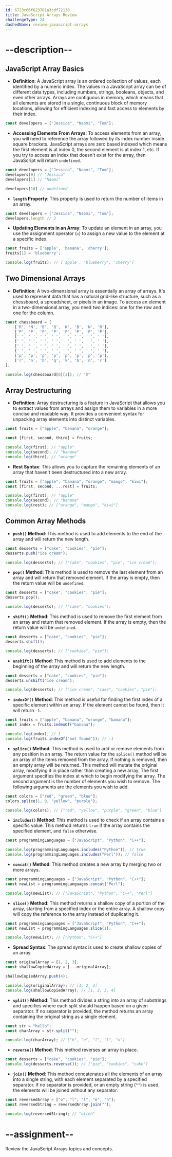 ```yaml
---
id: 6723c66f623701a3cdf72130
title: JavaScript Arrays Review
challengeType: 24
dashedName: review-javascript-arrays
---
```


# --description--

## JavaScript Array Basics

- **Definition**: A JavaScript array is an ordered collection of values, each identified by a numeric index. The values in a JavaScript array can be of different data types, including numbers, strings, booleans, objects, and even other arrays. Arrays are contiguous in memory, which means that all elements are stored in a single, continuous block of memory locations, allowing for efficient indexing and fast access to elements by their index.

```js
const developers = ["Jessica", "Naomi", "Tom"];
```

- **Accessing Elements From Arrays**: To access elements from an array, you will need to reference the array followed by its index number inside square brackets. JavaScript arrays are zero based indexed which means the first element is at index 0, the second element is at index 1, etc. If you try to access an index that doesn't exist for the array, then JavaScript will return `undefined`.

```js
const developers = ["Jessica", "Naomi", "Tom"];
developers[0] // "Jessica"
developers[1] // "Naomi"

developers[10] // undefined
```

- **`length` Property**: This property is used to return the number of items in an array.

```js
const developers = ["Jessica", "Naomi", "Tom"];
developers.length // 3
```

- **Updating Elements in an Array**: To update an element in an array, you use the assignment operator (`=`) to assign a new value to the element at a specific index.

```js
const fruits = ['apple', 'banana', 'cherry'];
fruits[1] = 'blueberry';

console.log(fruits); // ['apple', 'blueberry', 'cherry']
```

## Two Dimensional Arrays  

- **Definition**: A two-dimensional array is essentially an array of arrays. It's used to represent data that has a natural grid-like structure, such as a chessboard, a spreadsheet, or pixels in an image. To access an element in a two-dimensional array, you need two indices: one for the row and one for the column. 

```js
const chessboard = [
    ['R', 'N', 'B', 'Q', 'K', 'B', 'N', 'R'],
    ['P', 'P', 'P', 'P', 'P', 'P', 'P', 'P'],
    [' ', ' ', ' ', ' ', ' ', ' ', ' ', ' '],
    [' ', ' ', ' ', ' ', ' ', ' ', ' ', ' '],
    [' ', ' ', ' ', ' ', ' ', ' ', ' ', ' '],
    [' ', ' ', ' ', ' ', ' ', ' ', ' ', ' '],
    ['p', 'p', 'p', 'p', 'p', 'p', 'p', 'p'],
    ['r', 'n', 'b', 'q', 'k', 'b', 'n', 'r']
];

console.log(chessboard[0][3]); // "Q"
```

## Array Destructuring  

- **Definition**: Array destructuring is a feature in JavaScript that allows you to extract values from arrays and assign them to variables in a more concise and readable way. It provides a convenient syntax for unpacking array elements into distinct variables. 

```js
const fruits = ["apple", "banana", "orange"];

const [first, second, third] = fruits;

console.log(first); // "apple"
console.log(second); // "banana"
console.log(third); // "orange"
```

- **Rest Syntax**: This allows you to capture the remaining elements of an array that haven't been destructured into a new array. 

```js
const fruits = ["apple", "banana", "orange", "mango", "kiwi"];
const [first, second, ...rest] = fruits;

console.log(first); // "apple"
console.log(second); // "banana"
console.log(rest); // ["orange", "mango", "kiwi"]
```

## Common Array Methods 

- **`push()` Method**: This method is used to add elements to the end of the array and will return the new length.

```js
const desserts = ["cake", "cookies", "pie"];
desserts.push("ice cream");

console.log(desserts); // ["cake", "cookies", "pie", "ice cream"];
```

- **`pop()` Method**: This method is used to remove the last element from an array and will return that removed element. If the array is empty, then the return value will be `undefined`.

```js
const desserts = ["cake", "cookies", "pie"];
desserts.pop();

console.log(desserts); // ["cake", "cookies"];
```

- **`shift()` Method**: This method is used to remove the first element from an array and return that removed element. If the array is empty, then the return value will be `undefined`.

```js
const desserts = ["cake", "cookies", "pie"];
desserts.shift();

console.log(desserts); // ["cookies", "pie"];
```

- **`unshift()` Method**: This method is used to add elements to the beginning of the array and will return the new length.

```js
const desserts = ["cake", "cookies", "pie"];
desserts.unshift("ice cream");

console.log(desserts); // ["ice cream", "cake", "cookies", "pie"];
```

- **`indexOf()` Method**: This method is useful for finding the first index of a specific element within an array. If the element cannot be found, then it will return `-1`.

```js
const fruits = ["apple", "banana", "orange", "banana"];
const index = fruits.indexOf("banana");

console.log(index); // 1
console.log(fruits.indexOf("not found")); // -1
```

- **`splice()` Method**: This method is used to add or remove elements from any position in an array. The return value for the `splice()` method will be an array of the items removed from the array. If nothing is removed, then an empty array will be returned. This method will mutate the original array, modifying it in place rather than creating a new array. The first argument specifies the index at which to begin modifying the array. The second argument is the number of elements you wish to remove. The following arguments are the elements you wish to add.

```js
const colors = ["red", "green", "blue"];
colors.splice(1, 0, "yellow", "purple");

console.log(colors); // ["red", "yellow", "purple", "green", "blue"]
```

- **`includes()` Method**: This method is used to check if an array contains a specific value. This method returns `true` if the array contains the specified element, and `false` otherwise. 

```js
const programmingLanguages = ["JavaScript", "Python", "C++"];

console.log(programmingLanguages.includes("Python")); // true
console.log(programmingLanguages.includes("Perl")); // false
```

- **`concat()` Method**: This method creates a new array by merging two or more arrays.

```js
const programmingLanguages = ["JavaScript", "Python", "C++"];
const newList = programmingLanguages.concat("Perl");

console.log(newList); // ["JavaScript", "Python", "C++", "Perl"]
```

- **`slice()` Method**: This method returns a shallow copy of a portion of the array, starting from a specified index or the entire array. A shallow copy will copy the reference to the array instead of duplicating it.

```js
const programmingLanguages = ["JavaScript", "Python", "C++"];
const newList = programmingLanguages.slice(1);

console.log(newList); // ["Python", "C++"]
```

- **Spread Syntax**: The spread syntax is used to create shallow copies of an array.

```js
const originalArray = [1, 2, 3];
const shallowCopiedArray = [...originalArray];

shallowCopiedArray.push(4);

console.log(originalArray); // [1, 2, 3]
console.log(shallowCopiedArray); // [1, 2, 3, 4]
```

- **`split()` Method**: This method divides a string into an array of substrings and specifies where each split should happen based on a given separator. If no separator is provided, the method returns an array containing the original string as a single element.

```js
const str = "hello";
const charArray = str.split("");

console.log(charArray); // ["h", "e", "l", "l", "o"]
```

- **`reverse()` Method**: This method reverses an array in place.

```js
const desserts = ["cake", "cookies", "pie"];
console.log(desserts.reverse()); // ["pie", "cookies", "cake"]
```

- **`join()` Method**: This method concatenates all the elements of an array into a single string, with each element separated by a specified separator. If no separator is provided, or an empty string (`""`) is used, the elements will be joined without any separator.

```js
const reversedArray = ["o", "l", "l", "e", "h"];
const reversedString = reversedArray.join("");

console.log(reversedString); // "olleh"
```

# --assignment--

Review the JavaScript Arrays topics and concepts.
